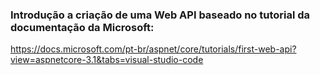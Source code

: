 ### Introdução a criação de uma Web API baseado no tutorial da documentação da Microsoft:

https://docs.microsoft.com/pt-br/aspnet/core/tutorials/first-web-api?view=aspnetcore-3.1&tabs=visual-studio-code
